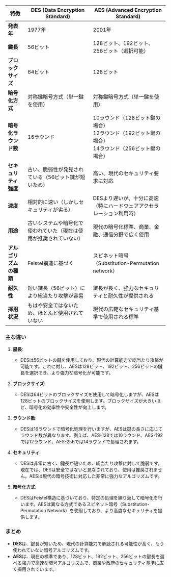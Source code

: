 
| **特徴**               | **DES (Data Encryption Standard)**            | **AES (Advanced Encryption Standard)**       |
|------------------------|----------------------------------------------|--------------------------------------------|
| **発表年**             | 1977年                                        | 2001年                                      |
| **鍵長**               | 56ビット                                      | 128ビット、192ビット、256ビット（選択可能） |
| **ブロックサイズ**     | 64ビット                                      | 128ビット                                   |
| **暗号化方式**         | 対称鍵暗号方式（単一鍵を使用）               | 対称鍵暗号方式（単一鍵を使用）             |
| **暗号化ラウンド数**   | 16ラウンド                                    | 10ラウンド（128ビット鍵の場合）<br>12ラウンド（192ビット鍵の場合）<br>14ラウンド（256ビット鍵の場合） |
| **セキュリティ強度**   | 古い、脆弱性が発見されている（56ビット鍵が短いため）| 高い、現代のセキュリティ要求に対応         |
| **速度**               | 相対的に速い（しかしセキュリティが劣る）     | DESより遅いが、十分に高速（特にハードウェアアクセラレーション利用時） |
| **用途**               | 古いシステムや暗号化で使われていた（現在は使用が推奨されていない） | 現代の暗号化標準、商業、金融、通信分野で広く使用 |
| **アルゴリズムの種類** | Feistel構造に基づく                         | スピネット暗号（Substitution-Permutation network） |
| **耐久性**             | 短い鍵長（56ビット）により総当たり攻撃が容易 | 鍵長が長く、強力なセキュリティと耐久性が提供される |
| **採用状況**           | もはや安全ではないため、ほとんど使用されていない | 現代の広範なセキュリティ基準で使用される標準 |

### **主な違い**
1. **鍵長**:
   - DESは56ビットの鍵を使用しており、現代の計算能力で総当たり攻撃が可能です。これに対し、AESは128ビット、192ビット、256ビットの鍵長を選択でき、より強力な暗号化が可能です。

2. **ブロックサイズ**:
   - DESは64ビットのブロックサイズを使用して暗号化しますが、AESは128ビットのブロックサイズを使用します。ブロックサイズが大きいほど、暗号化の効率性や安全性が向上します。

3. **ラウンド数**:
   - DESは16ラウンドで暗号化処理を行いますが、AESは鍵の長さに応じてラウンド数が異なります。例えば、AES-128では10ラウンド、AES-192では12ラウンド、AES-256では14ラウンドで処理されます。

4. **セキュリティ**:
   - DESは非常に古く、鍵長が短いため、総当たり攻撃に対して脆弱です。現在では、DESは安全ではないと見なされており、使用は推奨されません。AESは現代の暗号技術に対応した非常に強力なアルゴリズムです。

5. **暗号化方式**:
   - DESはFeistel構造に基づいており、特定の処理を繰り返して暗号化を行います。AESは異なる方式であるスピネット暗号（Substitution-Permutation Network）を使用しており、より高度なセキュリティを提供します。

### **まとめ**
- **DES**は、鍵長が短いため、現代の計算能力で解読される可能性が高く、もう使われていない暗号アルゴリズムです。
- **AES**は、現在の標準であり、128ビット、192ビット、256ビットの鍵長を選べる強力で高速な暗号アルゴリズムで、商業や政府のセキュリティ基準に広く採用されています。
